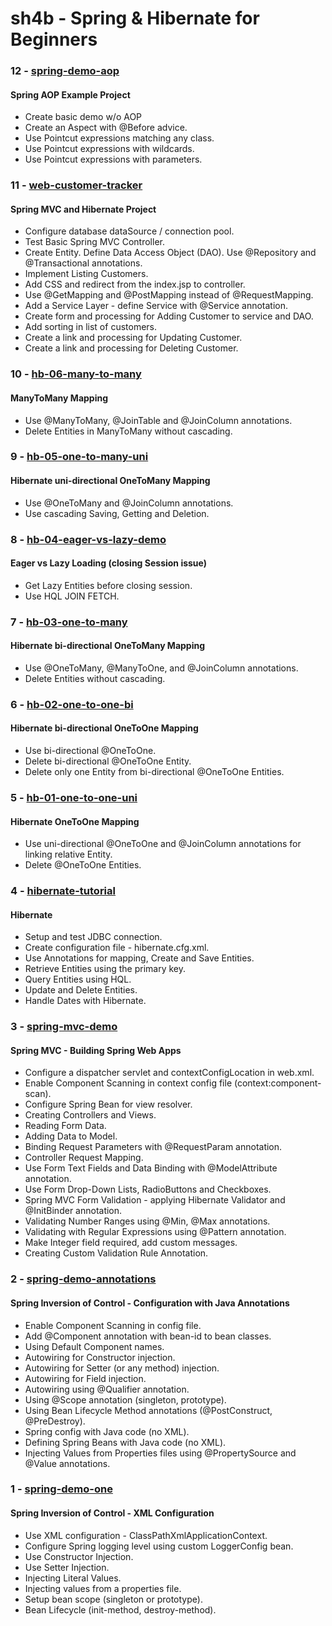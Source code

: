 sh4b - Spring & Hibernate for Beginners
=======================================

### 12 - [spring-demo-aop](springdemoaop)

#### Spring AOP Example Project
* Create basic demo w/o AOP
* Create an Aspect with @Before advice.
* Use Pointcut expressions matching any class.
* Use Pointcut expressions with wildcards.
* Use Pointcut expressions with parameters.

### 11 - [web-customer-tracker](webcustomertracker)

#### Spring MVC and Hibernate Project
* Configure database dataSource / connection pool.
* Test Basic Spring MVC Controller.
* Create Entity. Define Data Access Object (DAO). Use @Repository and @Transactional annotations. 
* Implement Listing Customers.
* Add CSS and redirect from the index.jsp to controller.
* Use @GetMapping and @PostMapping instead of @RequestMapping.
* Add a Service Layer - define Service with @Service annotation.
* Create form and processing for Adding Customer to service and DAO.
* Add sorting in list of customers.
* Create a link and processing for Updating Customer.
* Create a link and processing for Deleting Customer.

### 10 - [hb-06-many-to-many](hb06manytomany)

#### ManyToMany Mapping
* Use @ManyToMany, @JoinTable and @JoinColumn annotations.
* Delete Entities in ManyToMany without cascading.

### 9 - [hb-05-one-to-many-uni](hb05onetomanyuni)

#### Hibernate uni-directional OneToMany Mapping
* Use @OneToMany and @JoinColumn annotations.
* Use cascading Saving, Getting and Deletion.

### 8 - [hb-04-eager-vs-lazy-demo](hb04eagervslazydemo)

#### Eager vs Lazy Loading (closing Session issue)
* Get Lazy Entities before closing session.
* Use HQL JOIN FETCH.

### 7 - [hb-03-one-to-many](hb03onetomany)

#### Hibernate bi-directional OneToMany Mapping
* Use @OneToMany, @ManyToOne, and @JoinColumn annotations.
* Delete Entities without cascading.

### 6 - [hb-02-one-to-one-bi](hb02onetoonebi)

#### Hibernate bi-directional OneToOne Mapping
* Use bi-directional @OneToOne.
* Delete bi-directional @OneToOne Entity.
* Delete only one Entity from bi-directional @OneToOne Entities.

### 5 - [hb-01-one-to-one-uni](hb01onetooneuni)

#### Hibernate OneToOne Mapping
* Use uni-directional @OneToOne and @JoinColumn annotations for linking relative Entity.
* Delete @OneToOne Entities.

### 4 - [hibernate-tutorial](hibernatetutor)

#### Hibernate
* Setup and test JDBC connection.
* Create configuration file - hibernate.cfg.xml.
* Use Annotations for mapping, Create and Save Entities.
* Retrieve Entities using the primary key.
* Query Entities using HQL.
* Update and Delete Entities.
* Handle Dates with Hibernate.

### 3 - [spring-mvc-demo](springmvcdemo)

#### Spring MVC - Building Spring Web Apps
* Configure a dispatcher servlet and contextConfigLocation in web.xml.
* Enable Component Scanning in context config file (context:component-scan).
* Configure Spring Bean for view resolver.
* Creating Controllers and Views.
* Reading Form Data.
* Adding Data to Model.
* Binding Request Parameters with @RequestParam annotation.
* Controller Request Mapping.
* Use Form Text Fields and Data Binding with @ModelAttribute annotation.
* Use Form Drop-Down Lists, RadioButtons and Checkboxes.
* Spring MVC Form Validation - applying Hibernate Validator and @InitBinder annotation.
* Validating Number Ranges using @Min, @Max annotations.
* Validating with Regular Expressions using @Pattern annotation.
* Make Integer field required, add custom messages.
* Creating Custom Validation Rule Annotation.

### 2 - [spring-demo-annotations](springdemoannotations)

#### Spring Inversion of Control - Configuration with Java Annotations
* Enable Component Scanning in config file.
* Add @Component annotation with bean-id to bean classes.
* Using Default Component names.
* Autowiring for Constructor injection.
* Autowiring for Setter (or any method) injection.
* Autowiring for Field injection.
* Autowiring using @Qualifier annotation.
* Using @Scope annotation (singleton, prototype).
* Using Bean Lifecycle Method annotations (@PostConstruct, @PreDestroy).
* Spring config with Java code (no XML).
* Defining Spring Beans with Java code (no XML).
* Injecting Values from Properties files using @PropertySource and @Value annotations.

### 1 - [spring-demo-one](springdemoone)

#### Spring Inversion of Control - XML Configuration
* Use XML configuration - ClassPathXmlApplicationContext.
* Configure Spring logging level using custom LoggerConfig bean.
* Use Constructor Injection.
* Use Setter Injection.
* Injecting Literal Values.
* Injecting values from a properties file.
* Setup bean scope (singleton or prototype).
* Bean Lifecycle (init-method, destroy-method).
